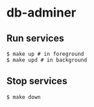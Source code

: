 # db-adminer

## Run services
```shell
$ make up # in foreground
$ make upd # in background
```

## Stop services
```shell
$ make down
```

